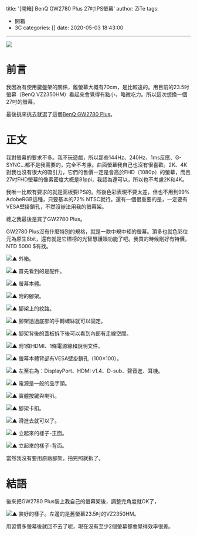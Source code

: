 title: '[開箱] BenQ GW2780 Plus 27吋IPS螢幕'
author: ZiTe
tags:
  - 開箱
  - 3C
categories: []
date: 2020-05-03 18:43:00
---
![](https://1.bp.blogspot.com/-Yt9q3oVyt3w/Xq6qG1YpZeI/AAAAAAAACSU/3G9o-BC0H7c54ZmU1ojwrkxvPFR5wJFBQCPcBGAsYHg/s400/BenQ%2BGW2780%2BPlus_15.JPG)

# 前言

我因為有使用鍵盤架的關係，離螢幕大概有70cm，是比較遠的。用目前的23.5吋螢幕（BenQ VZ2350HM）看起來會覺得有點小，略微吃力。所以這次想換一個27吋的螢幕。

最後挑來挑去就選了這個[BenQ GW2780 Plus](https://www.benq.com/zh-tw/monitor/video-enjoyment/gw2780-plus.html)。

<!--more-->

# 正文

我對螢幕的要求不多。我不玩遊戲，所以那些144Hz、240Hz、1ms反應、G-SYNC...都不是我需要的，完全不考慮。曲面螢幕我自己也沒有很喜歡。2K、4K對我也沒有很大的吸引力，它們的售價一定是會高於FHD（1080p）的螢幕，而且27吋FHD螢幕的像素密度大概是81ppi，我認為還可以，所以也不考慮2K和4K。

我唯一比較有要求的就是面板要IPS的。然後色彩表現不要太差，但也不用到99% AdobeRGB這種，只要基本的72% NTSC就行。還有一個很重要的是，一定要有VESA壁掛鎖孔，不然沒辦法用我的螢幕架。

總之我最後是買了GW2780 Plus。

GW2780 Plus沒有什麼特別的規格，就是一款中規中矩的螢幕。頂多也就色彩位元為原生8bit，還有就是它標榜的光智慧護眼功能了吧。我買的時候剛好有特價，NTD 5000 $有找。

![▲ 外箱。](https://1.bp.blogspot.com/-IsG9RGUQpWw/Xq6iBG4c7VI/AAAAAAAACR0/M-XRzPaRiKwd45cK2QE6tATusGvkl59ygCPcBGAsYHg/s1600/BenQ%2BGW2780%2BPlus_01.JPG)

![▲ 首先看到的是配件。](https://1.bp.blogspot.com/-vZqTEV1yWZA/Xq6iBFv6hoI/AAAAAAAACR0/apawLZELHRIl_oFKxQqca5UhU8i-eeaWACPcBGAsYHg/s1600/BenQ%2BGW2780%2BPlus_02.JPG)

![▲ 螢幕本體。](https://4.bp.blogspot.com/-3-7qbIbLpgk/Xq6iBAhlS5I/AAAAAAAACR0/O8NUj8zjVjYDKNUa1OdXZyAJbib5gccmgCPcBGAsYHg/s1600/BenQ%2BGW2780%2BPlus_03.JPG)

![▲ 附的腳架。](https://3.bp.blogspot.com/-gj_oSBk0fA8/Xq6iBHIf51I/AAAAAAAACR0/Um4xgkWAi-8rrWjQ3MzoWs4fVCYICE3NACPcBGAsYHg/s1600/BenQ%2BGW2780%2BPlus_04.JPG)

![▲ 腳架上的紋路。](https://3.bp.blogspot.com/-1ih-E1ViPa4/Xq6iBH_zyvI/AAAAAAAACR0/-w9ec_DxYOcNEtRr1CjixT3frHWLgFxjACPcBGAsYHg/s1600/BenQ%2BGW2780%2BPlus_05.JPG)

![▲ 腳架透過底部的手轉螺絲就可以固定。](https://2.bp.blogspot.com/-P-bcXB-pg-w/Xq6iBMk1tmI/AAAAAAAACR0/9RaGDp0Elk0BlcJVF-hf1Eur89N7h8bGgCPcBGAsYHg/s1600/BenQ%2BGW2780%2BPlus_06.JPG)

![▲ 腳架背後的蓋板拆下後可以看到內部有走線空間。](https://3.bp.blogspot.com/-t2Ajc-I3sNQ/Xq6iBFHEagI/AAAAAAAACR0/vTytHuZSqTYWan0aHdGT-InuGHEcxoWDgCPcBGAsYHg/s1600/BenQ%2BGW2780%2BPlus_07.JPG)

![▲ 附1條HDMI、1條電源線和說明文件。](https://4.bp.blogspot.com/-J6j2yWqFL0c/Xq6iBG9Ov8I/AAAAAAAACR0/khc7p0-OM-4UXAeUc4qoMQNes9bqprIwwCPcBGAsYHg/s1600/BenQ%2BGW2780%2BPlus_08.JPG)

![▲ 螢幕本體背部有VESA壁掛鎖孔（100×100）。](https://1.bp.blogspot.com/-mo_i8UOgCwA/Xq6iBNlSV3I/AAAAAAAACR0/SxKEQksxJh0s-g4flD2E9pbH3FnSafKLgCPcBGAsYHg/s1600/BenQ%2BGW2780%2BPlus_09.JPG)

![▲ 左至右為：DisplayPort、HDMI v1.4、D-sub、聲音進、耳機。](https://3.bp.blogspot.com/-hrVZ539Z8u4/Xq6iBMRMOtI/AAAAAAAACR0/Lei-VEoBQUMsaToZPWy_hVjDKWOMIMOoQCPcBGAsYHg/s1600/BenQ%2BGW2780%2BPlus_10.JPG)

![▲ 電源是一般的品字頭。](https://1.bp.blogspot.com/-sYA6CQ_wrSo/Xq6iBKFj9oI/AAAAAAAACR0/Kp9XP_uh5e88YzcysmizBSBHg2mCAUeIQCPcBGAsYHg/s1600/BenQ%2BGW2780%2BPlus_11.JPG)

![▲ 實體按鍵與喇叭。](https://2.bp.blogspot.com/-Pm-znxYPUIU/Xq6iBAx6rlI/AAAAAAAACR0/LD6iX4rfW44io3XXNXDciQiMwja9cmdvQCPcBGAsYHg/s1600/BenQ%2BGW2780%2BPlus_12.JPG)

![▲ 腳架卡扣。](https://1.bp.blogspot.com/-UHVk27_P-ss/Xq6iBC9rZ8I/AAAAAAAACR0/te9PApuLI3gnlkL_WC95GGHI8aPw7MNwwCPcBGAsYHg/s1600/BenQ%2BGW2780%2BPlus_13.JPG)

![▲ 滑進去就可以了。](https://3.bp.blogspot.com/-H9_xwDhqnh0/Xq6iBJebQJI/AAAAAAAACR0/9dv1QNZWFM8TvxC0ZXWIEU4OHqvZiSMfgCPcBGAsYHg/s1600/BenQ%2BGW2780%2BPlus_14.JPG)

![▲ 立起來的樣子-正面。](https://3.bp.blogspot.com/-tf_6mlRJW6s/Xq6iBDIsd0I/AAAAAAAACR0/kinNSpbRw_Ad1suu_a2ZHcVae1T1566nwCPcBGAsYHg/s1600/BenQ%2BGW2780%2BPlus_15.JPG)

![▲ 立起來的樣子-背面。](https://4.bp.blogspot.com/-nl4UyZJmqKI/Xq6iBJFQXgI/AAAAAAAACR0/-a-pZa45Sn0eIcWdnK6xrtAWUFAC8uefQCPcBGAsYHg/s1600/BenQ%2BGW2780%2BPlus_16.JPG)

當然我沒有要用原廠腳架，拍完照就拆了。

# 結語

後來把GW2780 Plus裝上我自己的螢幕架後，調整完角度就OK了，

![▲ 裝好的樣子。左邊的是舊螢幕23.5吋的VZ2350HM。](https://2.bp.blogspot.com/-yaivZLxS12M/Xq6iBLO6SiI/AAAAAAAACR0/15gmH_n9URUJ_MLFlqsUEYwEwM4_zemvgCPcBGAsYHg/s1600/BenQ%2BGW2780%2BPlus_17.JPG)

用習慣多螢幕後就回不去了呢，現在沒有至少2個螢幕都會覺得效率很差。